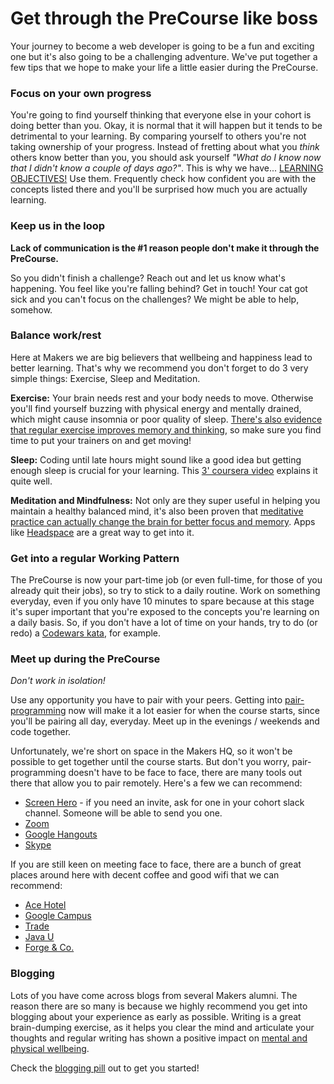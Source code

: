 # Get through the PreCourse like boss

Your journey to become a web developer is going to be a fun and exciting one but it's also going to be a challenging adventure. We've put together a few tips that we hope to make your life a little easier during the PreCourse.

### Focus on your own progress
 You're going to find yourself thinking that everyone else in your cohort is doing better than you. Okay, it is normal that it will happen but it tends to be detrimental to your learning. By comparing yourself to others you're not taking ownership of your progress. Instead of fretting about what you *think* others know better than you, you should ask yourself *"What do I know now that I didn't know a couple of days ago?"*. This is why we have... [LEARNING OBJECTIVES!](learning_objectives.md) Use them. Frequently check how confident you are with the concepts listed there and you'll be surprised how much you are actually learning.

### Keep us in the loop

**Lack of communication is the #1 reason people don't make it through the PreCourse.**

So you didn't finish a challenge? Reach out and let us know what's happening. You feel like you're falling behind? Get in touch! Your cat got sick and you can't focus on the challenges? We might be able to help, somehow.

### Balance work/rest
Here at Makers we are big believers that wellbeing and happiness lead to better learning. That's why we recommend you don't forget to do 3 very simple things: Exercise, Sleep and Meditation.

**Exercise:** Your brain needs rest and your body needs to move. Otherwise you'll find yourself buzzing with physical energy and mentally drained, which might cause insomnia or poor quality of sleep. [There's also evidence that regular exercise improves memory and thinking](http://www.health.harvard.edu/blog/regular-exercise-changes-brain-improve-memory-thinking-skills-201404097110), so make sure you find time to put your trainers on and get moving!

**Sleep:** Coding until late hours might sound like a good idea but getting enough sleep is crucial for your learning. This [3' coursera video](https://www.coursera.org/learn/learning-how-to-learn/lecture/AsWfx/the-importance-of-sleep-in-learning) explains it quite well.

**Meditation and Mindfulness:** Not only are they super useful in helping you maintain a healthy balanced mind, it's also been proven that [meditative practice can actually change the brain for better focus and memory](http://healthland.time.com/2012/08/10/can-meditation-make-you-smarter/). Apps like [Headspace](https://www.headspace.com/) are a great way to get into it.  


### Get into a regular Working Pattern
The PreCourse is now your part-time job (or even full-time, for those of you already quit their jobs), so try to stick to a daily routine. Work on something everyday, even if you only have 10 minutes to spare because at this stage it's super important that you're exposed to the concepts you're learning on a daily basis. So, if you don't have a lot of time on your hands, try to do (or redo) a [Codewars kata](https://www.codewars.com/), for example.

### Meet up during the PreCourse
*Don't work in isolation!*

Use any opportunity you have to pair with your peers. Getting into [pair-programming](pills/pairing.md) now will make it a lot easier for when the course starts, since you'll be pairing all day, everyday. Meet up in the evenings / weekends and code together.  

Unfortunately, we're short on space in the Makers HQ, so it won't be possible to get together until the course starts. But don't you worry, pair-programming doesn't have to be face to face, there are many tools out there that allow you to pair remotely. Here's a few we can recommend:

- [Screen Hero](https://screenhero.com/) - if you need an invite, ask for one in your cohort slack channel. Someone will be able to send you one.
- [Zoom](https://zoom.us/)
- [Google Hangouts](https://hangouts.google.com/)
- [Skype](https://www.skype.com/en/)

If you are still keen on meeting face to face, there are a bunch of great places around here with decent coffee and good wifi that we can recommend:

- [Ace Hotel](https://www.acehotel.com/london)
- [Google Campus](https://www.campus.co/london/en)
- [Trade](http://www.trade-made.co.uk/)
- [Java U](http://www.java-u.co.uk/)
- [Forge & Co.](http://forgeandco.co.uk/)

### Blogging

Lots of you have come across blogs from several Makers alumni. The reason there are so many is because we highly recommend you get into blogging about your experience as early as possible. Writing is a great brain-dumping exercise, as it helps you clear the mind and articulate your thoughts and regular writing has shown a positive impact on [mental and physical wellbeing](http://psychcentral.com/lib/the-health-benefits-of-journaling/).

Check the [blogging pill](pills/blogging.md) out to get you started!
